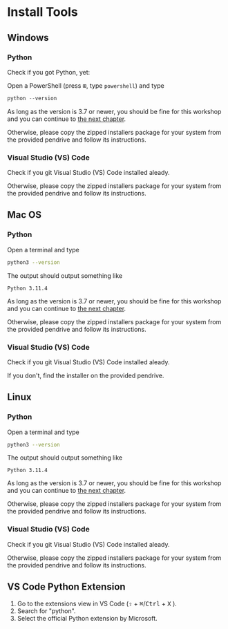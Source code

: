 # Install Tools

## Windows

### Python

Check if you got Python, yet:

Open a PowerShell (press <kbd>⊞</kbd>, type `powershell`) and type

```powershell
python --version
```

As long as the version is 3.7 or newer, you should be fine for this workshop and you can continue to [the next chapter](#visual-studio-vs-code).

Otherwise, please copy the zipped installers package for your system from the provided pendrive and follow its instructions.


### Visual Studio (VS) Code

Check if you git Visual Studio (VS) Code installed aleady.

Otherwise, please copy the zipped installers package for your system from the provided pendrive and follow its instructions.


## Mac OS

### Python

Open a terminal and type

```bash
python3 --version
```

The output should output something like

```plain
Python 3.11.4
```

As long as the version is 3.7 or newer, you should be fine for this workshop and you can continue to [the next chapter](#visual-studio-vs-code-1).

Otherwise, please copy the zipped installers package for your system from the provided pendrive and follow its instructions.


### Visual Studio (VS) Code

Check if you git Visual Studio (VS) Code installed aleady.

If you don't, find the installer on the provided pendrive.


## Linux

### Python

Open a terminal and type

```bash
python3 --version
```

The output should output something like

```plain
Python 3.11.4
```

As long as the version is 3.7 or newer, you should be fine for this workshop and you can continue to [the next chapter](#visual-studio-vs-code-2).

Otherwise, please copy the zipped installers package for your system from the provided pendrive and follow its instructions.


### Visual Studio (VS) Code

Check if you git Visual Studio (VS) Code installed aleady.

Otherwise, please copy the zipped installers package for your system from the provided pendrive and follow its instructions.


## VS Code Python Extension

1. Go to the extensions view in VS Code (<kbd>⇧</kbd> + <kbd>⌘</kbd>/<kbd>Ctrl</kbd> + <kbd>X</kbd>
).
2. Search for "python".
3. Select the official Python extension by Microsoft.
